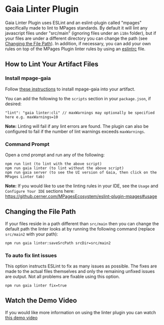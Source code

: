 # Gaia Linter Plugin

Gaia Linter Plugin uses ESLint and an eslint-plugin called "mpages" specifically made to lint to MPages
standards. By default it will lint any javascript files under "src/main" (ignoring files under an `i18n` folder), but
if your files are under a different directory you can change the path
(see [Changing the File Path](#changing-the-file-path)). In addition, if necessary, you can add your own rules on top
of the MPages Plugin linter rules by using an
[eslintrc](http://eslint.org/docs/user-guide/configuring#using-configuration-files) file.

## How to Lint Your Artifact Files

### Install mpage-gaia

Follow [these instructions](https://github.cerner.com/MPagesEcosystem/mpage-gaia/blob/master/docs/use-gaia.md) to install mpage-gaia into your artifact.

You can add the following to the `scripts` section in your `package.json`, if desired:

```
"lint": "gaia linter:cli" // maxWarnings may optionally be specified here e.g. maxWarnings=10
```

**Note:** Linting will fail if any lint errors are found. The plugin can also
be configured to fail if the number of lint warnings exceeds `maxWarnings`.

### Command Prompt

Open a cmd prompt and run any of the following:

```
npm run lint (to lint with the above script)
npm run gaia linter (to lint without the above script)
npm run gaia server (to see the UI version of Gaia, then click on the MPages Linter tab)
```

**Note:** If you would like to use the linting rules in your IDE, see the `Usage` and `Configure Your IDE` sections here:
https://github.cerner.com/MPagesEcosystem/eslint-plugin-mpages#usage

## Changing the File Path

If your files reside in a path different than `src/main` then you can change the default path the linter looks at by
running the following command (replace `src/main2` with your path):

```
npm run gaia linter:saveSrcPath srcDir=src/main2
```

### To auto fix lint issues

This option instructs ESLint to fix as many issues as possible. The fixes are made to the actual files themselves and only the remaining unfixed issues are output. Not all problems are fixable using this option.

`npm run gaia linter fix=true`

## Watch the Demo Video

If you would like more information on using the linter plugin you can watch [this demo video](https://web.microsoftstream.com/video/1c2c8919-25b9-46f2-aa94-911f80c79146)
